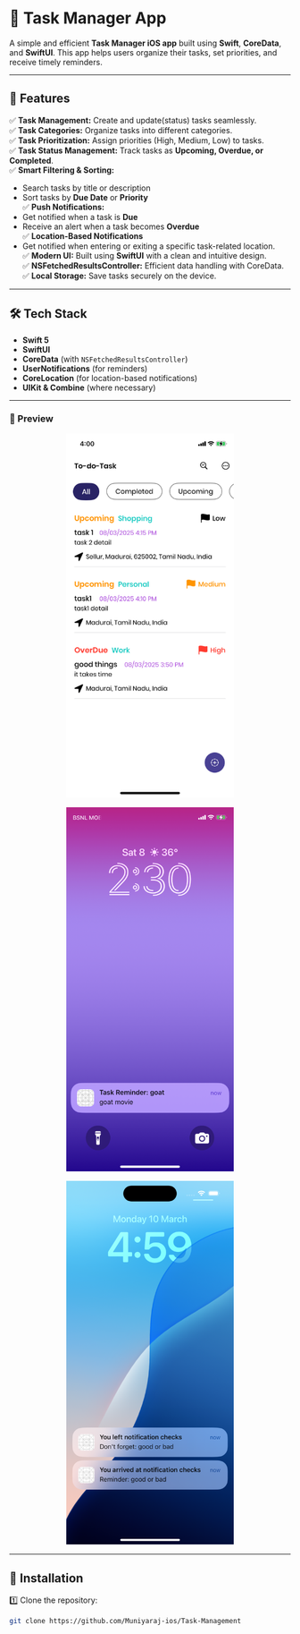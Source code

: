 # 📌 Task Manager App  

A simple and efficient **Task Manager iOS app** built using **Swift**, **CoreData**, and **SwiftUI**. This app helps users organize their tasks, set priorities, and receive timely reminders.

---

## 🚀 Features  

✅ **Task Management:** Create and update(status) tasks seamlessly.  
✅ **Task Categories:** Organize tasks into different categories.  
✅ **Task Prioritization:** Assign priorities (High, Medium, Low) to tasks.  
✅ **Task Status Management:** Track tasks as **Upcoming, Overdue, or Completed**.  
✅ **Smart Filtering & Sorting:**  
- Search tasks by title or description  
- Sort tasks by **Due Date** or **Priority**  
✅ **Push Notifications:**  
- Get notified when a task is **Due**  
- Receive an alert when a task becomes **Overdue**  
✅ **Location-Based Notifications**  
- Get notified when entering or exiting a specific task-related location.  
✅ **Modern UI:** Built using **SwiftUI** with a clean and intuitive design.  
✅ **NSFetchedResultsController:** Efficient data handling with CoreData.  
✅ **Local Storage:** Save tasks securely on the device.  

---

## 🛠 Tech Stack  

- **Swift 5**  
- **SwiftUI**  
- **CoreData** (with `NSFetchedResultsController`)  
- **UserNotifications** (for reminders)  
- **CoreLocation** (for location-based notifications)  
- **UIKit & Combine** (where necessary)  

---

### 📸 Preview  

<p align="center">
  <img src="https://raw.githubusercontent.com/Muniyaraj-ios/assets/main/tasks/task_list_page.png" alt="Preview 1" width="300">
</p>
<p align="center">
  <img src="https://raw.githubusercontent.com/Muniyaraj-ios/assets/main/tasks/task_reminder.png" alt="Preview 2" width="300">
</p>
<p align="center">
  <img src="https://raw.githubusercontent.com/Muniyaraj-ios/assets/main/tasks/location_based_notification.png" alt="Preview 3" width="300">
</p>

---

## 📲 Installation  

1️⃣ Clone the repository:  
```sh
git clone https://github.com/Muniyaraj-ios/Task-Management
